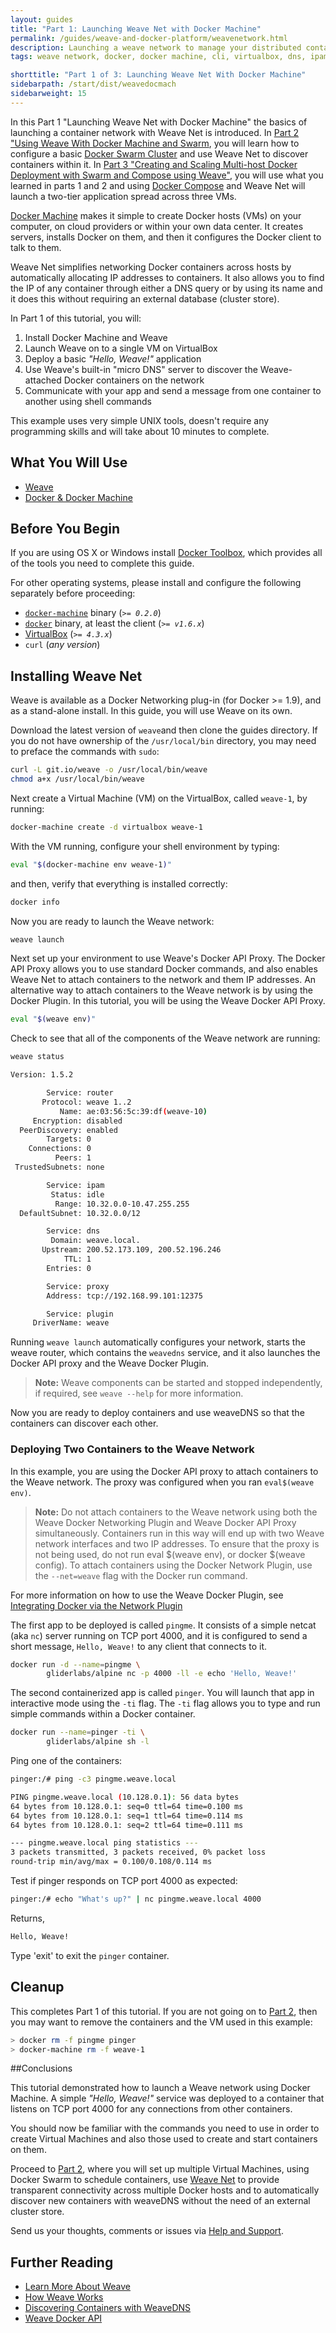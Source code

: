 ```yaml
---
layout: guides
title: "Part 1: Launching Weave Net with Docker Machine"
permalink: /guides/weave-and-docker-platform/weavenetwork.html
description: Launching a weave network to manage your distributed containerized applications
tags: weave network, docker, docker machine, cli, virtualbox, dns, ipam

shorttitle: "Part 1 of 3: Launching Weave Net With Docker Machine"
sidebarpath: /start/dist/weavedocmach
sidebarweight: 15
---
```


In this Part 1  "Launching Weave Net with Docker Machine" the basics of launching a container network with Weave Net is introduced. In [Part 2 "Using Weave With Docker Machine and Swarm](/part-2-using-weave-with-docker-machine-and-swarm/), you will learn how to configure a basic [Docker Swarm Cluster](https://docs.docker.com/swarm/) and use Weave Net to discover containers within it. In [Part 3 "Creating and Scaling Multi-host Docker Deployment with Swarm and Compose using Weave"](/part-3-creating-and-scaling-multi-host-docker-deployment-with-swarm-and-compose-using-weave/), you will use what you learned in parts 1 and 2 and using [Docker Compose](https://docs.docker.com/compose/) and Weave Net will launch a two-tier application spread across three VMs. 

[Docker Machine](https://docs.docker.com/machine/) makes it simple to create Docker hosts (VMs) on your computer, on cloud providers or within your own data center. It creates servers, installs Docker on them, and then it configures the Docker client to talk to them.

Weave Net simplifies networking Docker containers across hosts by automatically allocating IP addresses to containers. It also allows you to find the IP of any container through either a DNS query or by using its name and it does this without requiring an external database (cluster store).

In Part 1 of this tutorial, you will:

  1. Install Docker Machine and Weave
  2. Launch Weave on to a single VM on VirtualBox
  3. Deploy a basic _"Hello, Weave!"_ application
  4. Use Weave's built-in "micro DNS" server to discover the Weave-attached Docker containers on the network
  5. Communicate with your app and send a message from one container to another using shell commands

This example uses very simple UNIX tools, doesn't require any programming skills and will take about 10 minutes to complete.

## What You Will Use

  - [Weave](http://weave.works)
  - [Docker & Docker Machine](https://docs.docker.com)

## Before You Begin

If you are using OS X or Windows install [Docker Toolbox](https://www.docker.com/toolbox), which provides all of the tools you need to complete this guide.

For other operating systems, please install and configure the following separately before proceeding:

  - [`docker-machine`](http://docs.docker.com/machine/#installation) binary (_`>= 0.2.0`_)
  - [`docker`](https://docs.docker.com/installation/#installation) binary, at least the client (_`>= v1.6.x`_)
  - [VirtualBox](https://www.virtualbox.org/wiki/Downloads) (_`>= 4.3.x`_)
  - `curl` (_any version_)

## Installing Weave Net

Weave is available as a Docker Networking plug-in (for Docker >= 1.9), and as a stand-alone install.
In this guide, you will use Weave on its own. 

Download the latest version of `weave`and then clone the guides directory. If you do not have ownership of the `/usr/local/bin` directory, you may need to preface the commands with `sudo`:

~~~bash
curl -L git.io/weave -o /usr/local/bin/weave
chmod a+x /usr/local/bin/weave
~~~

Next create a Virtual Machine (VM) on the VirtualBox, called `weave-1`, by running:

~~~bash
docker-machine create -d virtualbox weave-1
~~~

With the VM running, configure your shell environment by typing:

~~~bash
eval "$(docker-machine env weave-1)"
~~~

and then, verify that everything is installed correctly:

~~~bash
docker info
~~~

Now you are ready to launch the Weave network:

~~~bash
weave launch
~~~

Next set up your environment to use Weave's Docker API Proxy. The Docker API Proxy allows you to use standard Docker commands, and also enables Weave Net to attach containers to the network and them IP addresses. An alternative way to attach containers to the Weave network is by using the Docker Plugin. In this tutorial, you will be using the Weave Docker API Proxy. 

~~~bash
eval "$(weave env)"
~~~

Check to see that all of the components of the Weave network are running:

~~~bash
weave status

Version: 1.5.2 

        Service: router
       Protocol: weave 1..2
           Name: ae:03:56:5c:39:df(weave-10)
     Encryption: disabled
  PeerDiscovery: enabled
        Targets: 0
    Connections: 0
          Peers: 1
 TrustedSubnets: none

        Service: ipam
         Status: idle
          Range: 10.32.0.0-10.47.255.255
  DefaultSubnet: 10.32.0.0/12

        Service: dns
         Domain: weave.local.
       Upstream: 200.52.173.109, 200.52.196.246
            TTL: 1
        Entries: 0

        Service: proxy
        Address: tcp://192.168.99.101:12375

        Service: plugin
     DriverName: weave

~~~

Running `weave launch` automatically configures your network, starts the weave router, which contains the `weavedns` service, and it also launches the Docker API proxy and the Weave Docker Plugin. 

>**Note:** Weave components can be started and stopped independently, if required, see `weave --help` for more information.

Now you are ready to deploy containers and use weaveDNS so that the containers can discover each other.

### Deploying Two Containers to the Weave Network

In this example, you are using the Docker API proxy to attach containers to the Weave network. The proxy was configured when you ran `eval$(weave env)`. 

>**Note:** Do not attach containers to the Weave network using both the Weave Docker Networking Plugin and Weave Docker API Proxy simultaneously. Containers run in this way will end up with two Weave network interfaces and two IP addresses. To ensure that the proxy is not being used, do not run eval $(weave env), or docker $(weave config). To attach containers using the Docker Network Plugin, use the `--net=weave` flag with the Docker run command. 

For more information on how to use the Weave Docker Plugin, see [Integrating Docker via the Network Plugin](https://www.weave.works/docs/net/latest/plugin/)

The first app to be deployed is called `pingme`. It consists of a simple netcat (aka `nc`) server running on TCP port 4000, and it is configured to send a short message, `Hello, Weave!` to any client that connects to it.

~~~bash
docker run -d --name=pingme \
        gliderlabs/alpine nc -p 4000 -ll -e echo 'Hello, Weave!'
~~~

The second containerized app is called `pinger`. You will launch that app in interactive mode using the `-ti` flag. The `-ti` flag allows you to type and run simple commands within a Docker container.

~~~bash
docker run --name=pinger -ti \
        gliderlabs/alpine sh -l
~~~

Ping one of the containers:

~~~bash
pinger:/# ping -c3 pingme.weave.local
~~~

~~~bash
PING pingme.weave.local (10.128.0.1): 56 data bytes
64 bytes from 10.128.0.1: seq=0 ttl=64 time=0.100 ms
64 bytes from 10.128.0.1: seq=1 ttl=64 time=0.114 ms
64 bytes from 10.128.0.1: seq=2 ttl=64 time=0.111 ms

--- pingme.weave.local ping statistics ---
3 packets transmitted, 3 packets received, 0% packet loss
round-trip min/avg/max = 0.100/0.108/0.114 ms
~~~

Test if pinger responds on TCP port 4000 as expected:

~~~bash
pinger:/# echo "What's up?" | nc pingme.weave.local 4000
~~~

Returns,

~~~bash
Hello, Weave!
~~~

Type 'exit' to exit the `pinger` container.

## Cleanup

This completes Part 1 of this tutorial. If you are not going on to [Part 2][ch2], then you may want to remove the containers and the VM used in this example:

~~~bash
> docker rm -f pingme pinger
> docker-machine rm -f weave-1
~~~

##Conclusions

This tutorial demonstrated how to launch a Weave network using Docker Machine. A simple  _"Hello, Weave!"_ service was deployed to a container that listens on TCP port 4000 for any connections from other containers.

You should now be familiar with the commands you need to use in order to create Virtual Machines and also those used to create and start containers on them.

Proceed to [Part 2](/part-2-using-weave-with-docker-machine-and-swarm/), where you will set up multiple Virtual Machines, using Docker Swarm to schedule containers, use [Weave Net](/weave-net/) to provide transparent connectivity across multiple Docker hosts and to automatically discover new containers with weaveDNS without the need of an external cluster store.

Send us your thoughts, comments or issues via [Help and Support](https://www.weave.works/help/).

## Further Reading

  *  [Learn More About Weave](/docs/net/latest/introducing-weave/)
  *  [How Weave Works](/docs/net/latest/how-it-works/)
  *  [Discovering Containers with WeaveDNS](/docs/net/latest/weavedns/)
  *  [Weave Docker API](/docs/net/latest/weave-docker-api/)
 

[ch1]: /part-1-launching-weave-net-with-docker-machine/
[ch2]: /part-2-using-weave-with-docker-machine-and-swarm/
[ch3]: /part-3-creating-and-scaling-multi-host-docker-deployment-with-swarm-and-compose-using-weave/

